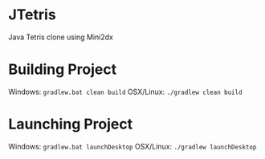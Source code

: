 # JTetris
Java Tetris clone using Mini2dx

# Building Project
Windows: ```gradlew.bat clean build```
OSX/Linux: ```./gradlew clean build```

# Launching Project
Windows: ```gradlew.bat launchDesktop```
OSX/Linux: ```./gradlew launchDesktop```
